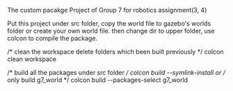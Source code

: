 The custom pacakge Project of Group 7 for robotics assignment(3, 4)



Put this project under src folder, copy the world file to gazebo's worlds folder or create your own world file.
then change dir to upper folder, use colcon to compile the package.

/* clean the workspace
   delete folders which been built previously */
colcon clean workspace

/* build all the packages under src folder */
colcon build --symlink-install
or
/* only build g7_world */
colcon build --packages-select g7_world
